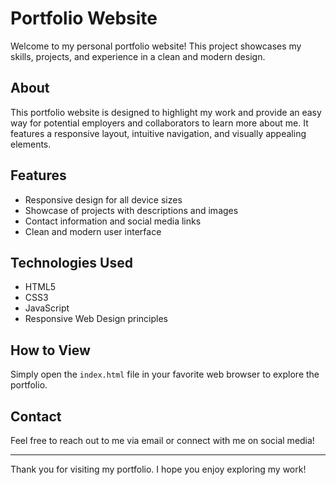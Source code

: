 # Portfolio Website

Welcome to my personal portfolio website! This project showcases my skills, projects, and experience in a clean and modern design.

## About

This portfolio website is designed to highlight my work and provide an easy way for potential employers and collaborators to learn more about me. It features a responsive layout, intuitive navigation, and visually appealing elements.

## Features

- Responsive design for all device sizes
- Showcase of projects with descriptions and images
- Contact information and social media links
- Clean and modern user interface

## Technologies Used

- HTML5
- CSS3
- JavaScript 
- Responsive Web Design principles

## How to View

Simply open the `index.html` file in your favorite web browser to explore the portfolio.

## Contact

Feel free to reach out to me via email or connect with me on social media!

---

Thank you for visiting my portfolio. I hope you enjoy exploring my work!
